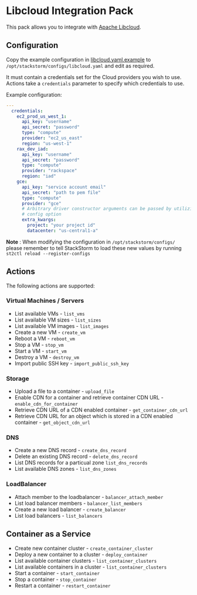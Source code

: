 # Libcloud Integration Pack

This pack allows you to integrate with
[Apache Libcloud](http://libcloud.apache.org/).

## Configuration

Copy the example configuration in [libcloud.yaml.example](./libcloud.yaml.example)
to `/opt/stackstorm/configs/libcloud.yaml` and edit as required.

It must contain a credentials set for the Cloud providers you wish to use.
Actions take a `credentials` parameter to specify which credentials to use.

Example configuration:

```yaml
---
  credentials:
    ec2_prod_us_west_1:
      api_key: "username"
      api_secret: "password"
      type: "compute"
      provider: "ec2_us_east"
      region: "us-west-1"
    rax_dev_iad:
      api_key: "username"
      api_secret: "password"
      type: "compute"
      provider: "rackspace"
      region: "iad"
    gce:
      api_key: "service account email"
      api_secret: "path to pem file"
      type: "compute"
      provider: "gce"
      # Arbitrary driver constructor arguments can be passed by utilizing extra_kwargs
      # config option
      extra_kwargs:
        project: "your project id"
        datacenter: "us-central1-a"
```

**Note** : When modifying the configuration in `/opt/stackstorm/configs/` please
           remember to tell StackStorm to load these new values by running
           `st2ctl reload --register-configs`

## Actions

The following actions are supported:

### Virtual Machines / Servers

* List available VMs - ``list_vms``
* List available VM sizes - ``list_sizes``
* List available VM images - ``list_images``
* Create a new VM - ``create_vm``
* Reboot a VM - ``reboot_vm``
* Stop a VM - ``stop_vm``
* Start a VM - ``start_vm``
* Destroy a VM - ``destroy_vm``
* Import public SSH key - ``import_public_ssh_key``

### Storage

* Upload a file to a container - ``upload_file``
* Enable CDN for a container and retrieve container CDN URL -
  ``enable_cdn_for_container``
* Retrieve CDN URL of a CDN enabled container - ``get_container_cdn_url``
* Retrieve CDN URL for an object which is stored in a CDN enabled container -
  ``get_object_cdn_url``

### DNS

* Create a new DNS record - ``create_dns_record``
* Delete an existing DNS record - ``delete_dns_record``
* List DNS records for a particual zone ``list_dns_records``
* List available DNS zones - ``list_dns_zones``

### LoadBalancer

* Attach member to the loadbalancer - ``balancer_attach_member``
* List load balancer members - ``balancer_list_members``
* Create a new load balancer - ``create_balancer``
* List load balancers - ``list_balancers``

## Container as a Service

* Create new container cluster - ``create_container_cluster``
* Deploy a new container to a cluster - ``deploy_container``
* List available container clusters - ``list_container_clusters``
* List available containers in a cluster - ``list_container_clusters``
* Start a container - ``start_container``
* Stop a container - ``stop_container``
* Restart a container - ``restart_container``

